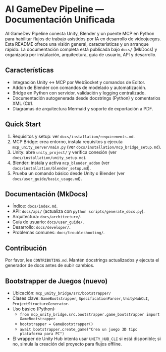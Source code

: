 AI GameDev Pipeline — Documentación Unificada
============================================

AI GameDev Pipeline conecta Unity, Blender y un puente MCP en Python para habilitar flujos de trabajo asistidos por IA en desarrollo de videojuegos. Esta README ofrece una visión general, características y un arranque rápido. La documentación completa está publicada bajo `docs/` (MkDocs) y organizada por instalación, arquitectura, guía de usuario, API y desarrollo.

Características
---------------
- Integración Unity ↔ MCP por WebSocket y comandos de Editor.
- Addon de Blender con comandos de modelado y automatización.
- Bridge en Python con servidor, validación y logging centralizado.
- Documentación autogenerada desde docstrings (Python) y comentarios XML (C#).
- Diagramas de arquitectura Mermaid y soporte de exportación a PDF.

Quick Start
-----------
1) Requisitos y setup: ver `docs/installation/requirements.md`.
2) MCP Bridge: crea entorno, instala requisitos y ejecuta `mcp_unity_server/main.py` (ver `docs/installation/mcp_bridge_setup.md`).
3) Unity: abre `unity_project/` y verifica conexión (ver `docs/installation/unity_setup.md`).
4) Blender: instala y activa `mcp_blender_addon` (ver `docs/installation/blender_setup.md`).
5) Prueba un comando básico desde Unity o Blender (ver `docs/user_guide/basic_usage.md`).

Documentación (MkDocs)
----------------------
- Índice: `docs/index.md`.
- API: `docs/api/` (actualiza con `python scripts/generate_docs.py`).
- Arquitectura: `docs/architecture/`.
- Guía de usuario: `docs/user_guide/`.
- Desarrollo: `docs/developer/`.
- Problemas comunes: `docs/troubleshooting/`.

Contribución
------------
Por favor, lee `CONTRIBUTING.md`. Mantén docstrings actualizados y ejecuta el generador de docs antes de subir cambios.

Bootstrapper de Juegos (nuevo)
------------------------------
- Ubicación: `mcp_unity_bridge/src/bootstrapper/`
- Clases clave: `GameBootstrapper`, `SpecificationParser`, `UnityHubCLI`, `ProjectStructureGenerator`.
- Uso básico (Python):
  - `from mcp_unity_bridge.src.bootstrapper.game_bootstrapper import GameBootstrapper`
  - `bootstrapper = GameBootstrapper()`
  - `await bootstrapper.create_game("Crea un juego 3D tipo plataforma para PC")`
- El wrapper de Unity Hub intenta usar `UNITY_HUB_CLI` si está disponible; si no, simula la creación del proyecto para flujos offline.
